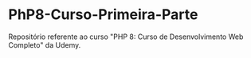 # PhP8-Curso-Primeira-Parte
Repositório referente ao curso "PHP 8: Curso de Desenvolvimento Web Completo" da Udemy.

